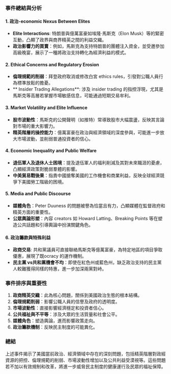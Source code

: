 ### 事件總結與分析

#### 1. **政治-economic Nexus Between Elites**
- **Elite Interactions**: 特朗普與億萬富豪如埃隆·馬斯克（Elon Musk）等的緊密互動，凸顯了政界與商界精英之間的利益交織。
- **政治影響力的買賣**：例如，馬斯克為支持特朗普的團體注入資金，並受邀參加高級晚宴，展示了一種將政治支持轉化為經濟利益的模式。

#### 2. **Ethical Concerns and Regulatory Erosion**
- **倫理規範的削弱**：拜登政府取消或修改白宮 ethics rules，引發對公職人員行為標準放鬆的擔憂。
- ** Insider Trading Allegations**: 涉及 insider trading 的指控浮現，尤其是馬斯克等高層若掌握市場敏感信息，可能通過短期交易牟利。

#### 3. **Market Volatility and Elite Influence**
- **股市波動性**：馬斯克的公開聲明（如推特）常導致股市大幅震盪，反映其言論對市場的重大影響力。
- **精英階層的操控能力**：億萬富豪在政治與經濟領域的深度參與，可能進一步放大市場波動，並削弱普通投資者的信心。

#### 4. **Economic Inequality and Public Welfare**
- **退伍軍人及退休人士困境**：提及退伍軍人的福利削減及其對未來職涯的憂慮，凸顯經濟政策對脆弱羣體的影響。
- **中美貿易戰後果**：指責中國搶奪美國的工作機會和商業利益，反映全球經濟競爭下美國勞工階級的困境。

#### 5. **Media and Public Discourse**
- **媒體角色**：Peter Duuness 的問題被譽為恰當且有力，凸顯媒體在監督政府和精英方面的重要性。
- **公眾輿論形塑**：內容 creators 如 Howard Latting、Breaking Points 等在塑造公共話題和引導輿論中扮演關鍵角色。

#### 6. **政治籌款與特殊利益**
- **政商交易**: 共和黨議員可直接聯絡馬斯克等億萬富豪，為特定地區的項目爭取優惠，展現了既ocracy 的運作機制。
- **民主黨 vs共和黨機會不均**：即使在紅色州或藍色州，缺乏政治支持的民主黨人較難獲得同樣的特惠，進一步加深兩黨對峙。

### 事件排序與重要性

1. **政商精英交織**：此為核心問題，關係到美國政治生態的根本結構。
2. **倫理規範削弱**：影響公職人員的信譽及政府的透明度。
3. **市場波動性**：直接影響經濟穩定和投資者信心。
4. **公共福祉與不平等**：涉及大眾的生活質量和社會公平。
5. **媒體角色**：塑造輿論，進而影響政策走向。
6. **政治籌款機制**：反映民主制度的可能異化。

### 總結

上述事件揭示了美國當前政治、經濟領域中存在的深刻問題，包括精英階層對政經資源的把控、倫理規範的削弱、市場波動性增加以及公共利益受漠視等。這些問題若不加以有效規制和改革，將進一步威脅民主制度的健康運行及民眾的福祉保障。